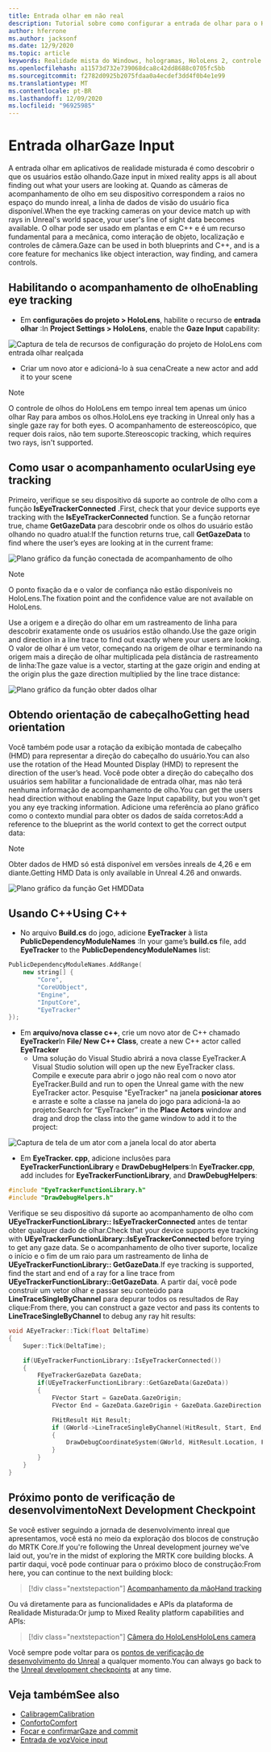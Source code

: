 ```yaml
---
title: Entrada olhar em não real
description: Tutorial sobre como configurar a entrada de olhar para o HoloLens e o mecanismo inreal
author: hferrone
ms.author: jacksonf
ms.date: 12/9/2020
ms.topic: article
keywords: Realidade mista do Windows, hologramas, HoloLens 2, controle de olho, entrada de olhar, exibição montada de cabeçalho, mecanismo inreal, headset de realidade misturada, headset de realidade mista do Windows, headset da realidade virtual
ms.openlocfilehash: a11573d732e739068dca8c42dd8688c0705fc5bb
ms.sourcegitcommit: f2782d0925b2075fdaa0a4ecdef3dd4f0b4e1e99
ms.translationtype: MT
ms.contentlocale: pt-BR
ms.lasthandoff: 12/09/2020
ms.locfileid: "96925985"
---
```

# <a name="gaze-input"></a><span data-ttu-id="1b32c-104">Entrada olhar</span><span class="sxs-lookup"><span data-stu-id="1b32c-104">Gaze Input</span></span>

<span data-ttu-id="1b32c-105">A entrada olhar em aplicativos de realidade misturada é como descobrir o que os usuários estão olhando.</span><span class="sxs-lookup"><span data-stu-id="1b32c-105">Gaze input in mixed reality apps is all about finding out what your users are looking at.</span></span> <span data-ttu-id="1b32c-106">Quando as câmeras de acompanhamento de olho em seu dispositivo correspondem a raios no espaço do mundo inreal, a linha de dados de visão do usuário fica disponível.</span><span class="sxs-lookup"><span data-stu-id="1b32c-106">When the eye tracking cameras on your device match up with rays in Unreal's world space, your user's line of sight data becomes available.</span></span> <span data-ttu-id="1b32c-107">O olhar pode ser usado em plantas e em C++ e é um recurso fundamental para a mecânica, como interação de objeto, localização e controles de câmera.</span><span class="sxs-lookup"><span data-stu-id="1b32c-107">Gaze can be used in both blueprints and C++, and is a core feature for mechanics like object interaction, way finding, and camera controls.</span></span>

## <a name="enabling-eye-tracking"></a><span data-ttu-id="1b32c-108">Habilitando o acompanhamento de olho</span><span class="sxs-lookup"><span data-stu-id="1b32c-108">Enabling eye tracking</span></span>

- <span data-ttu-id="1b32c-109">Em **configurações do projeto > HoloLens**, habilite o recurso de **entrada olhar** :</span><span class="sxs-lookup"><span data-stu-id="1b32c-109">In **Project Settings > HoloLens**, enable the **Gaze Input** capability:</span></span>

![Captura de tela de recursos de configuração do projeto de HoloLens com entrada olhar realçada](images/unreal-gaze-img-01.png)

- <span data-ttu-id="1b32c-111">Criar um novo ator e adicioná-lo à sua cena</span><span class="sxs-lookup"><span data-stu-id="1b32c-111">Create a new actor and add it to your scene</span></span>

> [!NOTE]
> <span data-ttu-id="1b32c-112">O controle de olhos do HoloLens em tempo inreal tem apenas um único olhar Ray para ambos os olhos.</span><span class="sxs-lookup"><span data-stu-id="1b32c-112">HoloLens eye tracking in Unreal only has a single gaze ray for both eyes.</span></span> <span data-ttu-id="1b32c-113">O acompanhamento de estereoscópico, que requer dois raios, não tem suporte.</span><span class="sxs-lookup"><span data-stu-id="1b32c-113">Stereoscopic tracking, which requires two rays, isn't supported.</span></span>

## <a name="using-eye-tracking"></a><span data-ttu-id="1b32c-114">Como usar o acompanhamento ocular</span><span class="sxs-lookup"><span data-stu-id="1b32c-114">Using eye tracking</span></span>

<span data-ttu-id="1b32c-115">Primeiro, verifique se seu dispositivo dá suporte ao controle de olho com a função **IsEyeTrackerConnected** .</span><span class="sxs-lookup"><span data-stu-id="1b32c-115">First, check that your device supports eye tracking with the **IsEyeTrackerConnected** function.</span></span>  <span data-ttu-id="1b32c-116">Se a função retornar true, chame **GetGazeData** para descobrir onde os olhos do usuário estão olhando no quadro atual:</span><span class="sxs-lookup"><span data-stu-id="1b32c-116">If the function returns true, call **GetGazeData** to find where the user’s eyes are looking at in the current frame:</span></span>

![Plano gráfico da função conectada de acompanhamento de olho](images/unreal-gaze-img-02.png)

> [!NOTE]
> <span data-ttu-id="1b32c-118">O ponto fixação da e o valor de confiança não estão disponíveis no HoloLens.</span><span class="sxs-lookup"><span data-stu-id="1b32c-118">The fixation point and the confidence value are not available on HoloLens.</span></span>

<span data-ttu-id="1b32c-119">Use a origem e a direção do olhar em um rastreamento de linha para descobrir exatamente onde os usuários estão olhando.</span><span class="sxs-lookup"><span data-stu-id="1b32c-119">Use the gaze origin and direction in a line trace to find out exactly where your users are looking.</span></span>  <span data-ttu-id="1b32c-120">O valor de olhar é um vetor, começando na origem de olhar e terminando na origem mais a direção de olhar multiplicada pela distância de rastreamento de linha:</span><span class="sxs-lookup"><span data-stu-id="1b32c-120">The gaze value is a vector, starting at the gaze origin and ending at the origin plus the gaze direction multiplied by the line trace distance:</span></span>

![Plano gráfico da função obter dados olhar](images/unreal-gaze-img-03.png)

## <a name="getting-head-orientation"></a><span data-ttu-id="1b32c-122">Obtendo orientação de cabeçalho</span><span class="sxs-lookup"><span data-stu-id="1b32c-122">Getting head orientation</span></span>

<span data-ttu-id="1b32c-123">Você também pode usar a rotação da exibição montada de cabeçalho (HMD) para representar a direção do cabeçalho do usuário.</span><span class="sxs-lookup"><span data-stu-id="1b32c-123">You can also use the rotation of the Head Mounted Display (HMD) to represent the direction of the user’s head.</span></span> <span data-ttu-id="1b32c-124">Você pode obter a direção do cabeçalho dos usuários sem habilitar a funcionalidade de entrada olhar, mas não terá nenhuma informação de acompanhamento de olho.</span><span class="sxs-lookup"><span data-stu-id="1b32c-124">You can get the users head direction without enabling the Gaze Input capability, but you won't get you any eye tracking information.</span></span>  <span data-ttu-id="1b32c-125">Adicione uma referência ao plano gráfico como o contexto mundial para obter os dados de saída corretos:</span><span class="sxs-lookup"><span data-stu-id="1b32c-125">Add a reference to the blueprint as the world context to get the correct output data:</span></span>

> [!NOTE]
> <span data-ttu-id="1b32c-126">Obter dados de HMD só está disponível em versões inreals de 4,26 e em diante.</span><span class="sxs-lookup"><span data-stu-id="1b32c-126">Getting HMD Data is only available in Unreal 4.26 and onwards.</span></span>

![Plano gráfico da função Get HMDData](images/unreal-gaze-img-04.png)

## <a name="using-c"></a><span data-ttu-id="1b32c-128">Usando C++</span><span class="sxs-lookup"><span data-stu-id="1b32c-128">Using C++</span></span>

- <span data-ttu-id="1b32c-129">No arquivo **Build.cs** do jogo, adicione **EyeTracker** à lista **PublicDependencyModuleNames** :</span><span class="sxs-lookup"><span data-stu-id="1b32c-129">In your game’s **build.cs** file, add **EyeTracker** to the **PublicDependencyModuleNames** list:</span></span>

```cpp
PublicDependencyModuleNames.AddRange(
    new string[] {
        "Core",
        "CoreUObject",
        "Engine",
        "InputCore",
        "EyeTracker"
});
```

- <span data-ttu-id="1b32c-130">Em **arquivo/nova classe c++**, crie um novo ator de C++ chamado **EyeTracker**</span><span class="sxs-lookup"><span data-stu-id="1b32c-130">In **File/ New C++ Class**, create a new C++ actor called **EyeTracker**</span></span>
    - <span data-ttu-id="1b32c-131">Uma solução do Visual Studio abrirá a nova classe EyeTracker.</span><span class="sxs-lookup"><span data-stu-id="1b32c-131">A Visual Studio solution will open up the new EyeTracker class.</span></span> <span data-ttu-id="1b32c-132">Compile e execute para abrir o jogo não real com o novo ator EyeTracker.</span><span class="sxs-lookup"><span data-stu-id="1b32c-132">Build and run to open the Unreal game with the new EyeTracker actor.</span></span>  <span data-ttu-id="1b32c-133">Pesquise "EyeTracker" na janela **posicionar atores** e arraste e solte a classe na janela do jogo para adicioná-la ao projeto:</span><span class="sxs-lookup"><span data-stu-id="1b32c-133">Search for “EyeTracker” in the **Place Actors** window and drag and drop the class into the game window to add it to the project:</span></span>

![Captura de tela de um ator com a janela local do ator aberta](images/unreal-gaze-img-06.png)

- <span data-ttu-id="1b32c-135">Em **EyeTracker. cpp**, adicione inclusões para **EyeTrackerFunctionLibrary** e **DrawDebugHelpers**:</span><span class="sxs-lookup"><span data-stu-id="1b32c-135">In **EyeTracker.cpp**, add includes for **EyeTrackerFunctionLibrary**, and **DrawDebugHelpers**:</span></span>

```cpp
#include "EyeTrackerFunctionLibrary.h"
#include "DrawDebugHelpers.h"
```

<span data-ttu-id="1b32c-136">Verifique se seu dispositivo dá suporte ao acompanhamento de olho com **UEyeTrackerFunctionLibrary:: IsEyeTrackerConnected** antes de tentar obter qualquer dado de olhar.</span><span class="sxs-lookup"><span data-stu-id="1b32c-136">Check that your device supports eye tracking with **UEyeTrackerFunctionLibrary::IsEyeTrackerConnected** before trying to get any gaze data.</span></span>  <span data-ttu-id="1b32c-137">Se o acompanhamento de olho tiver suporte, localize o início e o fim de um raio para um rastreamento de linha de **UEyeTrackerFunctionLibrary:: GetGazeData**.</span><span class="sxs-lookup"><span data-stu-id="1b32c-137">If eye tracking is supported, find the start and end of a ray for a line trace from **UEyeTrackerFunctionLibrary::GetGazeData**.</span></span> <span data-ttu-id="1b32c-138">A partir daí, você pode construir um vetor olhar e passar seu conteúdo para **LineTraceSingleByChannel** para depurar todos os resultados de Ray clique:</span><span class="sxs-lookup"><span data-stu-id="1b32c-138">From there, you can construct a gaze vector and pass its contents to **LineTraceSingleByChannel** to debug any ray hit results:</span></span>

```cpp
void AEyeTracker::Tick(float DeltaTime)
{
    Super::Tick(DeltaTime);

    if(UEyeTrackerFunctionLibrary::IsEyeTrackerConnected())
    {
        FEyeTrackerGazeData GazeData;
        if(UEyeTrackerFunctionLibrary::GetGazeData(GazeData))
        {
            FVector Start = GazeData.GazeOrigin;
            FVector End = GazeData.GazeOrigin + GazeData.GazeDirection * 100;

            FHitResult Hit Result;
            if (GWorld->LineTraceSingleByChannel(HitResult, Start, End, ECollisionChannel::ECC_Visiblity))
            {
                DrawDebugCoordinateSystem(GWorld, HitResult.Location, FQuat::Identity.Rotator(), 10);
            }
        }
    }
}
```

## <a name="next-development-checkpoint"></a><span data-ttu-id="1b32c-139">Próximo ponto de verificação de desenvolvimento</span><span class="sxs-lookup"><span data-stu-id="1b32c-139">Next Development Checkpoint</span></span>

<span data-ttu-id="1b32c-140">Se você estiver seguindo a jornada de desenvolvimento inreal que apresentamos, você está no meio da exploração dos blocos de construção do MRTK Core.</span><span class="sxs-lookup"><span data-stu-id="1b32c-140">If you're following the Unreal development journey we've laid out, you're in the midst of exploring the MRTK core building blocks.</span></span> <span data-ttu-id="1b32c-141">A partir daqui, você pode continuar para o próximo bloco de construção:</span><span class="sxs-lookup"><span data-stu-id="1b32c-141">From here, you can continue to the next building block:</span></span>

> [!div class="nextstepaction"]
> [<span data-ttu-id="1b32c-142">Acompanhamento da mão</span><span class="sxs-lookup"><span data-stu-id="1b32c-142">Hand tracking</span></span>](unreal-hand-tracking.md)

<span data-ttu-id="1b32c-143">Ou vá diretamente para as funcionalidades e APIs da plataforma de Realidade Misturada:</span><span class="sxs-lookup"><span data-stu-id="1b32c-143">Or jump to Mixed Reality platform capabilities and APIs:</span></span>

> [!div class="nextstepaction"]
> [<span data-ttu-id="1b32c-144">Câmera do HoloLens</span><span class="sxs-lookup"><span data-stu-id="1b32c-144">HoloLens camera</span></span>](unreal-hololens-camera.md)

<span data-ttu-id="1b32c-145">Você sempre pode voltar para os [pontos de verificação de desenvolvimento do Unreal](unreal-development-overview.md#2-core-building-blocks) a qualquer momento.</span><span class="sxs-lookup"><span data-stu-id="1b32c-145">You can always go back to the [Unreal development checkpoints](unreal-development-overview.md#2-core-building-blocks) at any time.</span></span>

## <a name="see-also"></a><span data-ttu-id="1b32c-146">Veja também</span><span class="sxs-lookup"><span data-stu-id="1b32c-146">See also</span></span>
* [<span data-ttu-id="1b32c-147">Calibragem</span><span class="sxs-lookup"><span data-stu-id="1b32c-147">Calibration</span></span>](../../calibration.md)
* [<span data-ttu-id="1b32c-148">Conforto</span><span class="sxs-lookup"><span data-stu-id="1b32c-148">Comfort</span></span>](../../design/comfort.md)
* [<span data-ttu-id="1b32c-149">Focar e confirmar</span><span class="sxs-lookup"><span data-stu-id="1b32c-149">Gaze and commit</span></span>](../../design/gaze-and-commit.md)
* [<span data-ttu-id="1b32c-150">Entrada de voz</span><span class="sxs-lookup"><span data-stu-id="1b32c-150">Voice input</span></span>](../../out-of-scope/voice-design.md)
